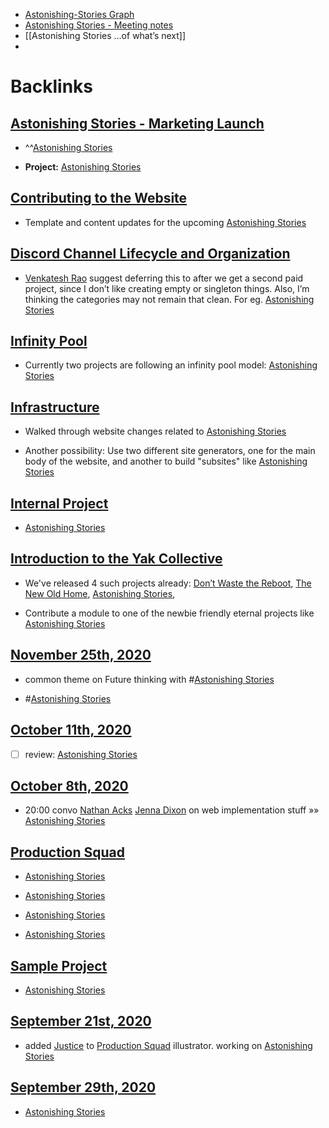 - [Astonishing-Stories Graph](<Astonishing-Stories Graph.md>)
- [Astonishing Stories -  Meeting notes](<Astonishing Stories -  Meeting notes.md>)
- [[Astonishing Stories
...of what’s next]]
- 

# Backlinks
## [Astonishing Stories - Marketing Launch](<Astonishing Stories - Marketing Launch.md>)
- ^^[Astonishing Stories](<Astonishing Stories.md>)

- **Project:** [Astonishing Stories](<Astonishing Stories.md>)

## [Contributing to the Website](<Contributing to the Website.md>)
- Template and content updates for the upcoming [Astonishing Stories](<Astonishing Stories.md>)

## [Discord Channel Lifecycle and Organization](<Discord Channel Lifecycle and Organization.md>)
- [Venkatesh Rao](<Venkatesh Rao.md>) suggest deferring this to after we get a second paid project, since I don’t like creating empty or singleton things. Also, I’m thinking the categories may not remain that clean. For eg. [Astonishing Stories](<Astonishing Stories.md>)

## [Infinity Pool](<Infinity Pool.md>)
- Currently two projects are following an infinity pool model: [Astonishing Stories](<Astonishing Stories.md>)

## [Infrastructure](<Infrastructure.md>)
- Walked through website changes related to [Astonishing Stories](<Astonishing Stories.md>)

- Another possibility: Use two different site generators, one for the main body of the website, and another to build "subsites" like [Astonishing Stories](<Astonishing Stories.md>)

## [Internal Project](<Internal Project.md>)
- [Astonishing Stories](<Astonishing Stories.md>)

## [Introduction to the Yak Collective](<Introduction to the Yak Collective.md>)
- We've released 4 such projects already: [Don’t Waste the Reboot](<Don’t Waste the Reboot.md>), [The New Old Home](<The New Old Home.md>), [Astonishing Stories](<Astonishing Stories.md>),

- Contribute a module to one of the newbie friendly eternal projects like [Astonishing Stories](<Astonishing Stories.md>)

## [November 25th, 2020](<November 25th, 2020.md>)
- common theme on Future thinking with #[Astonishing Stories](<Astonishing Stories.md>)

- #[Astonishing Stories](<Astonishing Stories.md>)

## [October 11th, 2020](<October 11th, 2020.md>)
- [ ] review: [Astonishing Stories](<Astonishing Stories.md>)

## [October 8th, 2020](<October 8th, 2020.md>)
- 20:00 convo [Nathan Acks](<Nathan Acks.md>) [Jenna Dixon](<Jenna Dixon.md>) on web implementation stuff »» [Astonishing Stories](<Astonishing Stories.md>)

## [Production Squad](<Production Squad.md>)
- [Astonishing Stories](<Astonishing Stories.md>)

- [Astonishing Stories](<Astonishing Stories.md>)

- [Astonishing Stories](<Astonishing Stories.md>)

- [Astonishing Stories](<Astonishing Stories.md>)

## [Sample Project](<Sample Project.md>)
- [Astonishing Stories](<Astonishing Stories.md>)

## [September 21st, 2020](<September 21st, 2020.md>)
- added [Justice](<Justice.md>) to [Production Squad](<Production Squad.md>) illustrator. working on [Astonishing Stories](<Astonishing Stories.md>)

## [September 29th, 2020](<September 29th, 2020.md>)
- [Astonishing Stories](<Astonishing Stories.md>)


